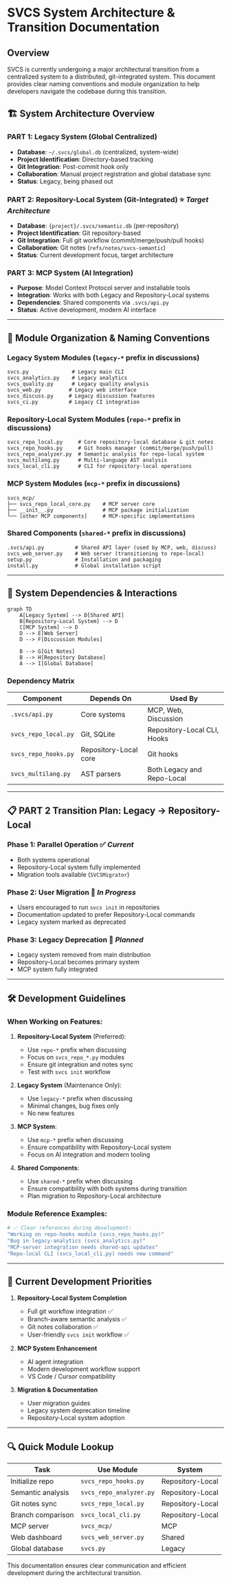 # SVCS System Architecture & Transition Documentation

## Overview

SVCS is currently undergoing a major architectural transition from a centralized system to a distributed, git-integrated system. This document provides clear naming conventions and module organization to help developers navigate the codebase during this transition.

## 🏗️ **System Architecture Overview**

### **PART 1: Legacy System (Global Centralized)**
- **Database**: `~/.svcs/global.db` (centralized, system-wide)
- **Project Identification**: Directory-based tracking
- **Git Integration**: Post-commit hook only
- **Collaboration**: Manual project registration and global database sync
- **Status**: Legacy, being phased out

### **PART 2: Repository-Local System (Git-Integrated)** ⭐ *Target Architecture*
- **Database**: `{project}/.svcs/semantic.db` (per-repository)
- **Project Identification**: Git repository-based
- **Git Integration**: Full git workflow (commit/merge/push/pull hooks)
- **Collaboration**: Git notes (`refs/notes/svcs-semantic`)
- **Status**: Current development focus, target architecture

### **PART 3: MCP System (AI Integration)**
- **Purpose**: Model Context Protocol server and installable tools
- **Integration**: Works with both Legacy and Repository-Local systems
- **Dependencies**: Shared components via `.svcs/api.py`
- **Status**: Active development, modern AI interface

---

## 📁 **Module Organization & Naming Conventions**

### **Legacy System Modules** (`legacy-*` prefix in discussions)
```
svcs.py              # Legacy main CLI
svcs_analytics.py    # Legacy analytics
svcs_quality.py      # Legacy quality analysis
svcs_web.py         # Legacy web interface
svcs_discuss.py     # Legacy discussion features
svcs_ci.py          # Legacy CI integration
```

### **Repository-Local System Modules** (`repo-*` prefix in discussions)
```
svcs_repo_local.py     # Core repository-local database & git notes
svcs_repo_hooks.py     # Git hooks manager (commit/merge/push/pull)
svcs_repo_analyzer.py  # Semantic analysis for repo-local system
svcs_multilang.py      # Multi-language AST analysis
svcs_local_cli.py      # CLI for repository-local operations
```

### **MCP System Modules** (`mcp-*` prefix in discussions)
```
svcs_mcp/
├── svcs_repo_local_core.py    # MCP server core
├── __init__.py                # MCP package initialization
└── [other MCP components]     # MCP-specific implementations
```

### **Shared Components** (`shared-*` prefix in discussions)
```
.svcs/api.py          # Shared API layer (used by MCP, web, discuss)
svcs_web_server.py    # Web server (transitioning to repo-local)
setup.py              # Installation and packaging
install.py            # Global installation script
```

---

## 🔄 **System Dependencies & Interactions**

```mermaid
graph TD
    A[Legacy System] --> D[Shared API]
    B[Repository-Local System] --> D
    C[MCP System] --> D
    D --> E[Web Server]
    D --> F[Discussion Modules]
    
    B --> G[Git Notes]
    B --> H[Repository Database]
    A --> I[Global Database]
```

### **Dependency Matrix**
| Component | Depends On | Used By |
|-----------|------------|---------|
| `.svcs/api.py` | Core systems | MCP, Web, Discussion |
| `svcs_repo_local.py` | Git, SQLite | Repository-Local CLI, Hooks |
| `svcs_repo_hooks.py` | Repository-Local core | Git hooks |
| `svcs_multilang.py` | AST parsers | Both Legacy and Repo-Local |

---

## 📋 **PART 2 Transition Plan: Legacy → Repository-Local**

### **Phase 1: Parallel Operation** ✅ *Current*
- Both systems operational
- Repository-Local system fully implemented
- Migration tools available (`SVCSMigrator`)

### **Phase 2: User Migration** 🚧 *In Progress*
- Users encouraged to run `svcs init` in repositories
- Documentation updated to prefer Repository-Local commands
- Legacy system marked as deprecated

### **Phase 3: Legacy Deprecation** 📅 *Planned*
- Legacy system removed from main distribution
- Repository-Local becomes primary system
- MCP system fully integrated

---

## 🛠️ **Development Guidelines**

### **When Working on Features:**

1. **Repository-Local System** (Preferred):
   - Use `repo-*` prefix when discussing
   - Focus on `svcs_repo_*.py` modules
   - Ensure git integration and notes sync
   - Test with `svcs init` workflow

2. **Legacy System** (Maintenance Only):
   - Use `legacy-*` prefix when discussing
   - Minimal changes, bug fixes only
   - No new features

3. **MCP System**:
   - Use `mcp-*` prefix when discussing
   - Ensure compatibility with Repository-Local system
   - Focus on AI integration and modern tooling

4. **Shared Components**:
   - Use `shared-*` prefix when discussing
   - Ensure compatibility with both systems during transition
   - Plan migration to Repository-Local architecture

### **Module Reference Examples:**
```bash
# ✅ Clear references during development:
"Working on repo-hooks module (svcs_repo_hooks.py)"
"Bug in legacy-analytics (svcs_analytics.py)" 
"MCP-server integration needs shared-api updates"
"Repo-local CLI (svcs_local_cli.py) needs new command"
```

---

## 🎯 **Current Development Priorities**

1. **Repository-Local System Completion**
   - Full git workflow integration ✅
   - Branch-aware semantic analysis ✅
   - Git notes collaboration ✅
   - User-friendly `svcs init` workflow ✅

2. **MCP System Enhancement**
   - AI agent integration
   - Modern development workflow support
   - VS Code / Cursor compatibility

3. **Migration & Documentation**
   - User migration guides
   - Legacy system deprecation timeline
   - Repository-Local system adoption

---

## 🔍 **Quick Module Lookup**

| Task | Use Module | System |
|------|------------|---------|
| Initialize repo | `svcs_repo_hooks.py` | Repository-Local |
| Semantic analysis | `svcs_repo_analyzer.py` | Repository-Local |
| Git notes sync | `svcs_repo_local.py` | Repository-Local |
| Branch comparison | `svcs_local_cli.py` | Repository-Local |
| MCP server | `svcs_mcp/` | MCP |
| Web dashboard | `svcs_web_server.py` | Shared |
| Global database | `svcs.py` | Legacy |

This documentation ensures clear communication and efficient development during the architectural transition.
